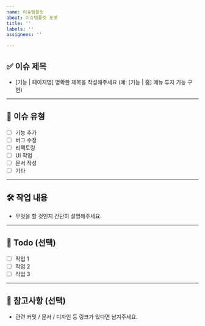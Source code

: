 ```yaml
---
name: 이슈템플릿
about: 이슈템플릿 포맷
title: ''
labels: ''
assignees: ''

---
```


## ✅ 이슈 제목
- [기능 | 페이지명] 명확한 제목을 작성해주세요 (예: [기능 | 홈] 메뉴 투자 기능 구현)

---

## 📌 이슈 유형
- [ ] 기능 추가
- [ ] 버그 수정
- [ ] 리팩토링
- [ ] UI 작업
- [ ] 문서 작성
- [ ] 기타

---

## 🛠️ 작업 내용
- 무엇을 할 것인지 간단히 설명해주세요.

---

## 📍 Todo (선택)
- [ ] 작업 1
- [ ] 작업 2
- [ ] 작업 3

---

## 📎 참고사항 (선택)
- 관련 커밋 / 문서 / 디자인 등 링크가 있다면 남겨주세요.
